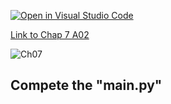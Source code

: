 [![Open in Visual Studio Code](https://classroom.github.com/assets/open-in-vscode-c66648af7eb3fe8bc4f294546bfd86ef473780cde1dea487d3c4ff354943c9ae.svg)](https://classroom.github.com/online_ide?assignment_repo_id=8939030&assignment_repo_type=AssignmentRepo)

[Link to Chap 7 A02](https://docs.google.com/presentation/d/16Lg15We_18LVyquswkjr61CDRxR3O9uaTISKX7v8thc/edit#slide=id.g116e0b78bfe_0_39)

![Ch07](https://nimbus-screenshots.s3.amazonaws.com/s/58d0585cb7628d883d640a2dfdc22d00.png)

## Compete the "main.py"


